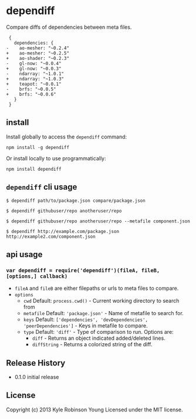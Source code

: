 # dependiff

Compare diffs of dependencies between meta files.

```
 {
   dependencies: {
-    ao-mesher: "~0.2.4"
+    ao-mesher: "~0.2.5"
+    ao-shader: "~0.2.3"
-    gl-now: "~0.0.4"
+    gl-now: "~0.0.3"
-    ndarray: "~1.0.1"
+    ndarray: "~1.0.3"
+    teapot: "~0.0.1"
-    brfs: "~0.0.5"
+    brfs: "~0.0.6"
   }
 }
```

## install

Install globally to access the `dependiff` command:

`npm install -g dependiff`

Or install locally to use programmatically:

`npm install dependiff`

## `dependiff` cli usage

``` shell
$ dependiff path/to/package.json compare/package.json

$ dependiff githubuser/repo anotheruser/repo

$ dependiff githubuser/repo anotheruser/repo --metafile component.json

$ dependiff http://example.com/package.json http://example2.com/component.json
```

## api usage

### `var dependiff = require('dependiff')(fileA, fileB, [options,] callback)`

- `fileA` and `fileB` are either filepaths or urls to meta files to compare.
- `options`
  - `cwd` Default: `process.cwd()` - Current working directory to search from
  -  `metafile` Default: `'package.json'` - Name of metafile to search for.
  - `keys` Default: `['dependencies', 'devDependencies', 'peerDependencies']` - Keys in metafile to compare.
  - `type` Default: `'diff'` - Type of comparison to run. Options are:
    - `diff` - Returns an object indicated added/deleted lines.
    - `diffString` - Returns a colorized string of the diff.

## Release History

* 0.1.0 initial release

## License

Copyright (c) 2013 Kyle Robinson Young
Licensed under the MIT license.
